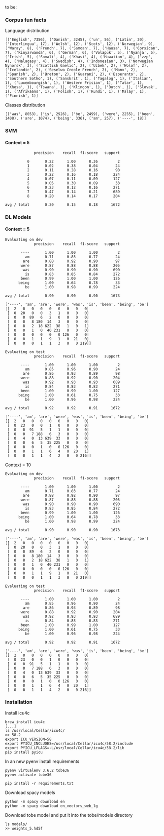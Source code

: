 to be:

### Corpus fun facts

Language distribution
    
    [('English', 7356), ('Danish', 3245), ('un', 56), ('Latin', 20), ('Interlingua', 17), ('Welsh', 12), ('Scots', 12), ('Norwegian', 9), ('Waray', 8), ('French', 7), ('Samoan', 7), ('Hausa', 7), ('Corsican', 7), ('Kinyarwanda', 6), ('German', 6), ('Volapük', 5), ('Nyanja', 5), ('Irish', 5), ('Somali', 4), ('Khasi', 4), ('Hawaiian', 4), ('zzp', 4), ('Malagasy', 4), ('Swedish', 4), ('Indonesian', 3), ('Norwegian Nynorsk', 3), ('Scottish Gaelic', 2), ('Uzbek', 2), ('Wolof', 2), ('Icelandic', 2), ('Seselwa Creole French', 2), ('Manx', 2), ('Spanish', 2), ('Breton', 2), ('Guarani', 2), ('Esperanto', 2), ('Southern Sotho', 1), ('Sanskrit', 1), ('Tagalog', 1), ('Italian', 1), ('Luxembourgish', 1), ('Western Frisian', 1), ('Tatar', 1), ('Xhosa', 1), ('Tswana', 1), ('Klingon', 1), ('Dutch', 1), ('Slovak', 1), ('Afrikaans', 1), ('Polish', 1), ('Rundi', 1), ('Malay', 1), ('Finnish', 1)]

Classes distribution
    
    [('was', 8053), ('is', 2926), ('be', 2499), ('were', 2255), ('been', 1408), ('are', 1074), ('being', 336), ('am', 257), ('----', 18)]


### SVM
#### Context = 5
                 precision    recall  f1-score   support
    
              0       0.22      1.00      0.36         2
              1       0.02      0.38      0.04        24
              2       0.11      0.28      0.16        98
              3       0.22      0.16      0.18       224
              4       0.07      0.11      0.09       127
              5       0.05      0.30      0.09        33
              6       0.23      0.12      0.16       271
              7       0.47      0.14      0.21       689
              8       0.20      0.14      0.17       204
    
    avg / total       0.30      0.15      0.18      1672


### DL Models
#### Context = 5

    Evaluating on dev
                 precision    recall  f1-score   support
    
           ----       1.00      1.00      1.00         2
             am       0.71      0.83      0.77        24
            are       0.88      0.92      0.90        97
           were       0.87      0.88      0.88       205
            was       0.90      0.90      0.90       690
             is       0.83      0.85      0.84       272
           been       0.99      1.00      1.00       126
          being       1.00      0.64      0.78        33
             be       1.00      0.98      0.99       224
    
    avg / total       0.90      0.90      0.90      1673
    
    ['----', 'am', 'are', 'were', 'was', 'is', 'been', 'being', 'be']
    [[  2   0   0   0   0   0   0   0   0]
     [  0  20   0   0   3   1   0   0   0]
     [  0   0  89   6   2   0   0   0   0]
     [  0   0   8 180  14   3   0   0   0]
     [  0   8   2  18 622  38   1   0   1]
     [  0   0   1   0  40 231   0   0   0]
     [  0   0   0   0   0   0 126   0   0]
     [  0   0   1   1   9   1   0  21   0]
     [  0   0   0   1   1   3   0   0 219]]
    
    Evaluating on test
                 precision    recall  f1-score   support
    
           ----       1.00      1.00      1.00         2
             am       0.85      0.96      0.90        24
            are       0.86      0.93      0.89        98
           were       0.88      0.92      0.90       204
            was       0.92      0.93      0.93       689
             is       0.84      0.83      0.83       271
           been       1.00      0.99      1.00       127
          being       1.00      0.61      0.75        33
             be       1.00      0.96      0.98       224
    
    avg / total       0.92      0.92      0.91      1672
    
    ['----', 'am', 'are', 'were', 'was', 'is', 'been', 'being', 'be']
    [[  2   0   0   0   0   0   0   0   0]
     [  0  23   0   0   1   0   0   0   0]
     [  0   0  91   5   1   1   0   0   0]
     [  0   0   7 188   6   3   0   0   0]
     [  0   4   0  13 639  33   0   0   0]
     [  0   0   6   5  35 225   0   0   0]
     [  0   0   0   1   0   0 126   0   0]
     [  0   0   1   1   6   4   0  20   1]
     [  0   0   1   1   4   2   0   0 216]]

Context = 10

    Evaluating on dev
                 precision    recall  f1-score   support
    
           ----       1.00      1.00      1.00         2
             am       0.71      0.83      0.77        24
            are       0.88      0.92      0.90        97
           were       0.87      0.88      0.88       205
            was       0.90      0.90      0.90       690
             is       0.83      0.85      0.84       272
           been       0.99      1.00      1.00       126
          being       1.00      0.64      0.78        33
             be       1.00      0.98      0.99       224
    
    avg / total       0.90      0.90      0.90      1673
    
    ['----', 'am', 'are', 'were', 'was', 'is', 'been', 'being', 'be']
    [[  2   0   0   0   0   0   0   0   0]
     [  0  20   0   0   3   1   0   0   0]
     [  0   0  89   6   2   0   0   0   0]
     [  0   0   8 180  14   3   0   0   0]
     [  0   8   2  18 622  38   1   0   1]
     [  0   0   1   0  40 231   0   0   0]
     [  0   0   0   0   0   0 126   0   0]
     [  0   0   1   1   9   1   0  21   0]
     [  0   0   0   1   1   3   0   0 219]]
    
    Evaluating on test
                 precision    recall  f1-score   support
    
           ----       1.00      1.00      1.00         2
             am       0.85      0.96      0.90        24
            are       0.86      0.93      0.89        98
           were       0.88      0.92      0.90       204
            was       0.92      0.93      0.93       689
             is       0.84      0.83      0.83       271
           been       1.00      0.99      1.00       127
          being       1.00      0.61      0.75        33
             be       1.00      0.96      0.98       224
    
    avg / total       0.92      0.92      0.91      1672
    
    ['----', 'am', 'are', 'were', 'was', 'is', 'been', 'being', 'be']
    [[  2   0   0   0   0   0   0   0   0]
     [  0  23   0   0   1   0   0   0   0]
     [  0   0  91   5   1   1   0   0   0]
     [  0   0   7 188   6   3   0   0   0]
     [  0   4   0  13 639  33   0   0   0]
     [  0   0   6   5  35 225   0   0   0]
     [  0   0   0   1   0   0 126   0   0]
     [  0   0   1   1   6   4   0  20   1]
     [  0   0   1   1   4   2   0   0 216]]

### Installation

Install icu4c

    brew install icu4c
    [...]
    ls /usr/local/Cellar/icu4c/
    >> 58.2
    export ICU_VERSION=58
    export PYICU_INCLUDES=/usr/local/Cellar/icu4c/58.2/include
    export PYICU_LFLAGS=-L/usr/local/Cellar/icu4c/58.2/lib
    pip install pyicu
    
In an new pyenv install requirements

    pyenv virtualenv 3.6.2 tobe36
    pyenv activate tobe36 
    
    pip install -r requirements.txt   
    
Download spacy models

    python -m spacy download en
    python -m spacy download en_vectors_web_lg 
    
Download tobe model and put it into the tobe/models directory

    ls models/
    >> weights_5.hd5f    